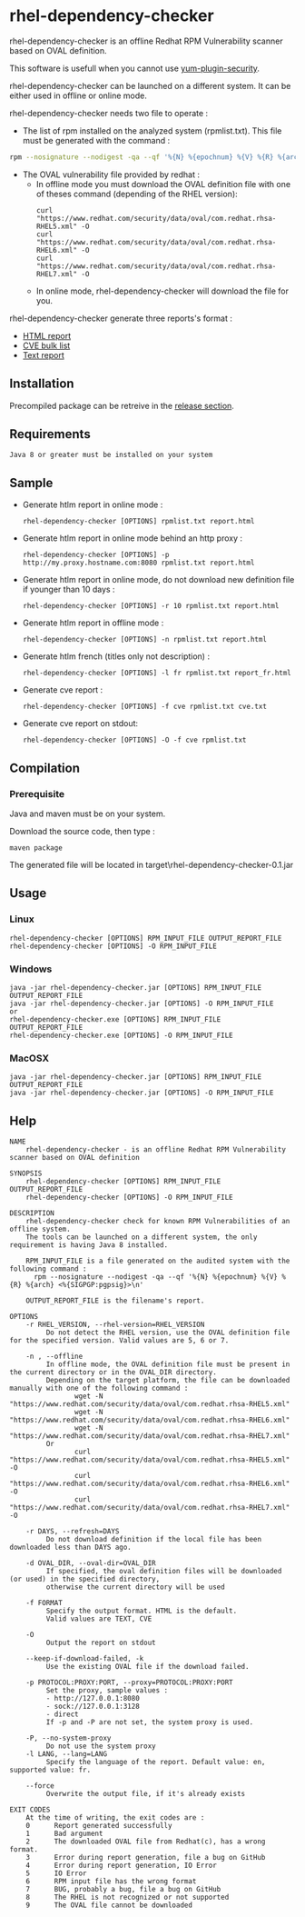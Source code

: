 # rhel-dependency-checker

rhel-dependency-checker is an offline Redhat RPM Vulnerability scanner based on OVAL definition. 

This software is usefull when you cannot use [yum-plugin-security](https://access.redhat.com/solutions/10021).

rhel-dependency-checker can be launched on a different system. It can be either used in offline or online mode.

rhel-dependency-checker needs two file to operate :
- The list of rpm installed on the analyzed system (rpmlist.txt). This file must be generated with the command : 
```bash
rpm --nosignature --nodigest -qa --qf '%{N} %{epochnum} %{V} %{R} %{arch} <%{SIGPGP:pgpsig}>\n'  > rpmlist.txt
```
- The OVAL vulnerability file provided by redhat : 
   - In offline mode you must download the OVAL definition file with one of theses command (depending of the RHEL version):
      ```
      curl "https://www.redhat.com/security/data/oval/com.redhat.rhsa-RHEL5.xml" -O
      curl "https://www.redhat.com/security/data/oval/com.redhat.rhsa-RHEL6.xml" -O
      curl "https://www.redhat.com/security/data/oval/com.redhat.rhsa-RHEL7.xml" -O
      ```
   - In online mode, rhel-dependency-checker will download the file for you.  

rhel-dependency-checker generate three reports's format : 
   - [HTML report](sample/report.html)
   - [CVE bulk list](sample/cve.txt)
   - [Text report](sample/text.txt)
   
## Installation
Precompiled package can be retreive in the [release section](https://github.com/mprunet/rhel-dependency-checker/releases).

## Requirements
    Java 8 or greater must be installed on your system

## Sample

- Generate htlm report in online mode :
     ```
     rhel-dependency-checker [OPTIONS] rpmlist.txt report.html
     ```
- Generate htlm report in online mode behind an http proxy :
     ```
     rhel-dependency-checker [OPTIONS] -p http://my.proxy.hostname.com:8080 rpmlist.txt report.html
     ```
- Generate htlm report in online mode, do not download new definition file if younger than 10 days :
     ```
     rhel-dependency-checker [OPTIONS] -r 10 rpmlist.txt report.html
     ```
- Generate htlm report in offline mode :
     ```
     rhel-dependency-checker [OPTIONS] -n rpmlist.txt report.html
     ```
- Generate htlm french (titles only not description) :
     ```
     rhel-dependency-checker [OPTIONS] -l fr rpmlist.txt report_fr.html
     ```
- Generate cve report :
     ```
     rhel-dependency-checker [OPTIONS] -f cve rpmlist.txt cve.txt
     ```
- Generate cve report on stdout:
     ```
     rhel-dependency-checker [OPTIONS] -O -f cve rpmlist.txt
     ```

## Compilation
### Prerequisite
   Java and maven must be on your system.
   
   Download the source code, then type : 
   ```
   maven package
   ```
   
   The generated file will be located in target\rhel-dependency-checker-0.1.jar

## Usage

### Linux 
    rhel-dependency-checker [OPTIONS] RPM_INPUT_FILE OUTPUT_REPORT_FILE
    rhel-dependency-checker [OPTIONS] -O RPM_INPUT_FILE

### Windows
    java -jar rhel-dependency-checker.jar [OPTIONS] RPM_INPUT_FILE OUTPUT_REPORT_FILE
    java -jar rhel-dependency-checker.jar [OPTIONS] -O RPM_INPUT_FILE
    or
    rhel-dependency-checker.exe [OPTIONS] RPM_INPUT_FILE OUTPUT_REPORT_FILE
    rhel-dependency-checker.exe [OPTIONS] -O RPM_INPUT_FILE
    

### MacOSX
    java -jar rhel-dependency-checker.jar [OPTIONS] RPM_INPUT_FILE OUTPUT_REPORT_FILE
    java -jar rhel-dependency-checker.jar [OPTIONS] -O RPM_INPUT_FILE

## Help
```man
NAME
    rhel-dependency-checker - is an offline Redhat RPM Vulnerability scanner based on OVAL definition

SYNOPSIS
    rhel-dependency-checker [OPTIONS] RPM_INPUT_FILE OUTPUT_REPORT_FILE
    rhel-dependency-checker [OPTIONS] -O RPM_INPUT_FILE

DESCRIPTION
    rhel-dependency-checker check for known RPM Vulnerabilities of an offline system.
    The tools can be launched on a different system, the only requirement is having Java 8 installed.

    RPM_INPUT_FILE is a file generated on the audited system with the following command :
      rpm --nosignature --nodigest -qa --qf '%{N} %{epochnum} %{V} %{R} %{arch} <%{SIGPGP:pgpsig}>\n'

    OUTPUT_REPORT_FILE is the filename's report.

OPTIONS
    -r RHEL_VERSION, --rhel-version=RHEL_VERSION
         Do not detect the RHEL version, use the OVAL definition file for the specified version. Valid values are 5, 6 or 7.

    -n , --offline
         In offline mode, the OVAL definition file must be present in the current directory or in the OVAL_DIR directory.
         Depending on the target platform, the file can be downloaded manually with one of the following command :
                wget -N "https://www.redhat.com/security/data/oval/com.redhat.rhsa-RHEL5.xml"
                wget -N "https://www.redhat.com/security/data/oval/com.redhat.rhsa-RHEL6.xml"
                wget -N "https://www.redhat.com/security/data/oval/com.redhat.rhsa-RHEL7.xml"
         Or
                curl "https://www.redhat.com/security/data/oval/com.redhat.rhsa-RHEL5.xml" -O
                curl "https://www.redhat.com/security/data/oval/com.redhat.rhsa-RHEL6.xml" -O
                curl "https://www.redhat.com/security/data/oval/com.redhat.rhsa-RHEL7.xml" -O

    -r DAYS, --refresh=DAYS
         Do not download definition if the local file has been downloaded less than DAYS ago.

    -d OVAL_DIR, --oval-dir=OVAL_DIR
         If specified, the oval definition files will be downloaded (or used) in the specified directory,
         otherwise the current directory will be used

    -f FORMAT
         Specify the output format. HTML is the default.
         Valid values are TEXT, CVE

    -O
         Output the report on stdout

    --keep-if-download-failed, -k
         Use the existing OVAL file if the download failed.

    -p PROTOCOL:PROXY:PORT, --proxy=PROTOCOL:PROXY:PORT
         Set the proxy, sample values :
         - http://127.0.0.1:8080
         - sock://127.0.0.1:3128
         - direct
         If -p and -P are not set, the system proxy is used.

    -P, --no-system-proxy
         Do not use the system proxy
    -l LANG, --lang=LANG
         Specify the language of the report. Default value: en, supported value: fr.

    --force
         Overwrite the output file, if it's already exists

EXIT CODES
    At the time of writing, the exit codes are :
    0      Report generated successfully
    1      Bad argument
    2      The downloaded OVAL file from Redhat(c), has a wrong format.
    3      Error during report generation, file a bug on GitHub
    4      Error during report generation, IO Error
    5      IO Error
    6      RPM input file has the wrong format
    7      BUG, probably a bug, file a bug on GitHub
    8      The RHEL is not recognized or not supported
    9      The OVAL file cannot be downloaded

```


